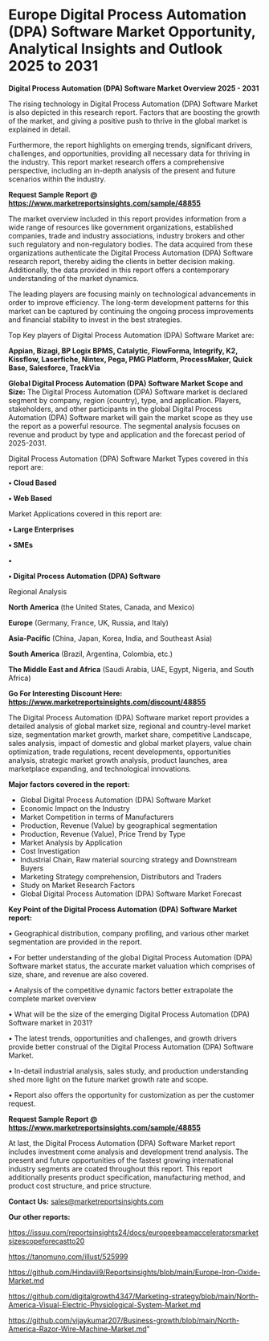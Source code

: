 # Europe Digital Process Automation (DPA) Software Market Opportunity, Analytical Insights and Outlook 2025 to 2031

<Strong> Digital Process Automation (DPA) Software Market Overview 2025 - 2031</strong>

The rising technology in Digital Process Automation (DPA) Software Market is also depicted in this research report. Factors that are boosting the growth of the market, and giving a positive push to thrive in the global market is explained in detail.

Furthermore, the report highlights on emerging trends, significant drivers, challenges, and opportunities, providing all necessary data for thriving in the industry. This report market research offers a comprehensive perspective, including an in-depth analysis of the present and future scenarios within the industry.

<strong>Request Sample Report @ <a href=https://www.marketreportsinsights.com/sample/48855>https://www.marketreportsinsights.com/sample/48855</a></strong>

The market overview included in this report provides information from a wide range of resources like government organizations, established companies, trade and industry associations, industry brokers and other such regulatory and non-regulatory bodies. The data acquired from these organizations authenticate the Digital Process Automation (DPA) Software research report, thereby aiding the clients in better decision making. Additionally, the data provided in this report offers a contemporary understanding of the market dynamics.

The leading players are focusing mainly on technological advancements in order to improve efficiency. The long-term development patterns for this market can be captured by continuing the ongoing process improvements and financial stability to invest in the best strategies.

Top Key players of Digital Process Automation (DPA) Software Market are:

<strong>Appian, Bizagi, BP Logix BPMS, Catalytic, FlowForma, Integrify, K2, Kissflow, Laserfiche, Nintex, Pega, PMG Platform, ProcessMaker, Quick Base, Salesforce, TrackVia</strong>

<strong><b>Global Digital Process Automation (DPA) Software Market Scope and Size:</b></strong>
The Digital Process Automation (DPA) Software market is declared segment by company, region (country), type, and application. Players, stakeholders, and other participants in the global Digital Process Automation (DPA) Software market will gain the market scope as they use the report as a powerful resource. The segmental analysis focuses on revenue and product by type and application and the forecast period of 2025-2031.

Digital Process Automation (DPA) Software Market Types covered in this report are:

<strong>•  Cloud Based

•  Web Based</strong>

Market Applications covered in this report are:

<strong>•  Large Enterprises

•  SMEs

•  

•  Digital Process Automation (DPA) Software</strong> 

Regional Analysis

<strong>North America</strong> (the United States, Canada, and Mexico)

<strong>Europe</strong> (Germany, France, UK, Russia, and Italy)

<strong>Asia-Pacific</strong> (China, Japan, Korea, India, and Southeast Asia)

<strong>South America</strong> (Brazil, Argentina, Colombia, etc.)

<strong>The Middle East and Africa</strong> (Saudi Arabia, UAE, Egypt, Nigeria, and South Africa)

<strong>Go For Interesting Discount Here: <a href=https://www.marketreportsinsights.com/discount/48855>https://www.marketreportsinsights.com/discount/48855</a></strong>

The Digital Process Automation (DPA) Software market report provides a detailed analysis of global market size, regional and country-level market size, segmentation market growth, market share, competitive Landscape, sales analysis, impact of domestic and global market players, value chain optimization, trade regulations, recent developments, opportunities analysis, strategic market growth analysis, product launches, area marketplace expanding, and technological innovations.

<strong><b>Major factors covered in the report:</b></strong>
<ul>
  <li>Global Digital Process Automation (DPA) Software Market </li>
  <li>Economic Impact on the Industry</li>
  <li>Market Competition in terms of Manufacturers</li>
  <li>Production, Revenue (Value) by geographical segmentation</li>
  <li>Production, Revenue (Value), Price Trend by Type</li>
  <li>Market Analysis by Application</li>
  <li>Cost Investigation</li>
  <li>Industrial Chain, Raw material sourcing strategy and Downstream Buyers</li>
  <li>Marketing Strategy comprehension, Distributors and Traders</li>
  <li>Study on Market Research Factors</li>
  <li>Global Digital Process Automation (DPA) Software Market Forecast</li>
</ul>

<strong><b>Key Point of the Digital Process Automation (DPA) Software Market report:</b></strong>

• Geographical distribution, company profiling, and various other market segmentation are provided in the report.

• For better understanding of the global Digital Process Automation (DPA) Software market status, the accurate market valuation which comprises of size, share, and revenue are also covered.

• Analysis of the competitive dynamic factors better extrapolate the complete market overview

• What will be the size of the emerging Digital Process Automation (DPA) Software market in 2031?

• The latest trends, opportunities and challenges, and growth drivers provide better construal of the Digital Process Automation (DPA) Software Market.

• In-detail industrial analysis, sales study, and production understanding shed more light on the future market growth rate and scope.

• Report also offers the opportunity for customization as per the customer request.

<strong>Request Sample Report @ <a href=https://www.marketreportsinsights.com/sample/48855>https://www.marketreportsinsights.com/sample/48855</a></strong>

At last, the Digital Process Automation (DPA) Software Market report includes investment come analysis and development trend analysis. The present and future opportunities of the fastest growing international industry segments are coated throughout this report. This report additionally presents product specification, manufacturing method, and product cost structure, and price structure.

<strong>Contact Us:</strong>
sales@marketreportsinsights.com

<strong>Our other reports:</strong>

<a href=https://issuu.com/reportsinsights24/docs/europeebeamacceleratorsmarketsizescopeforecastto20>https://issuu.com/reportsinsights24/docs/europeebeamacceleratorsmarketsizescopeforecastto20</a>

<a href=https://tanomuno.com/illust/525999>https://tanomuno.com/illust/525999</a>

<a href=https://github.com/Hindavii9/Reportsinsights/blob/main/Europe-Iron-Oxide-Market.md>https://github.com/Hindavii9/Reportsinsights/blob/main/Europe-Iron-Oxide-Market.md</a>

<a href=https://github.com/digitalgrowth4347/Marketing-strategy/blob/main/North-America-Visual-Electric-Physiological-System-Market.md>https://github.com/digitalgrowth4347/Marketing-strategy/blob/main/North-America-Visual-Electric-Physiological-System-Market.md</a>

<a href=https://github.com/vijaykumar207/Business-growth/blob/main/North-America-Razor-Wire-Machine-Market.md>https://github.com/vijaykumar207/Business-growth/blob/main/North-America-Razor-Wire-Machine-Market.md</a>"
